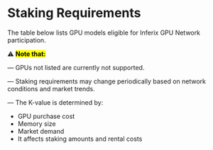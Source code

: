 # Staking Requirements

The table below lists GPU models eligible for Inferix GPU Network participation.&#x20;

⚠️ <mark style="background-color:yellow;">**Note that:**</mark>

— GPUs not listed are currently not supported.&#x20;

— Staking requirements may change periodically based on network conditions and market trends.

— The K-value is determined by:&#x20;

* GPU purchase cost&#x20;
* Memory size&#x20;
* Market demand&#x20;
* It affects staking amounts and rental costs&#x20;
